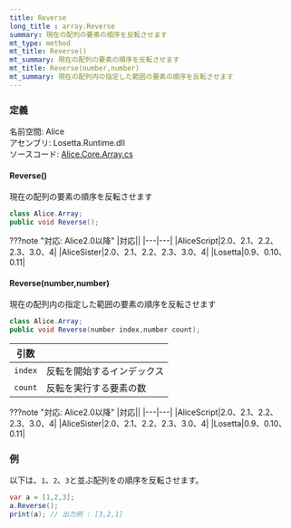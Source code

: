```yaml
---
title: Reverse
long_title : array.Reverse
summary: 現在の配列の要素の順序を反転させます
mt_type: method
mt_title: Reverse()
mt_summary: 現在の配列の要素の順序を反転させます
mt_title: Reverse(number,number)
mt_summary: 現在の配列内の指定した範囲の要素の順序を反転させます
---
```


### 定義
名前空間: Alice<br/>
アセンブリ: Losetta.Runtime.dll<br/>
ソースコード: [Alice.Core.Array.cs](https://github.com/WSOFT-Project/Losetta/blob/master/Losetta.Runtime/Core/Extension/Alice.Core.Array.cs)

#### Reverse()

現在の配列の要素の順序を反転させます

```cs title="AliceScript"
class Alice.Array;
public void Reverse();
```

???note "対応: Alice2.0以降"
    |対応||
    |---|---|
    |AliceScript|2.0、2.1、2.2、2.3、3.0、4|
    |AliceSister|2.0、2.1、2.2、2.3、3.0、4|
    |Losetta|0.9、0.10、0.11|

#### Reverse(number,number)

現在の配列内の指定した範囲の要素の順序を反転させます

```cs title="AliceScript"
class Alice.Array;
public void Reverse(number index,number count);
```

|引数| |
|-|-|
|`index`|反転を開始するインデックス|
|`count`|反転を実行する要素の数|

???note "対応: Alice2.0以降"
    |対応||
    |---|---|
    |AliceScript|2.0、2.1、2.2、2.3、3.0、4|
    |AliceSister|2.0、2.1、2.2、2.3、3.0、4|
    |Losetta|0.9、0.10、0.11|

### 例
以下は、`1`、`2`、`3`と並ぶ配列をの順序を反転させます。

```cs title="AliceScript"
var a = [1,2,3];
a.Reverse();
print(a); // 出力例 : [3,2,1]
```
